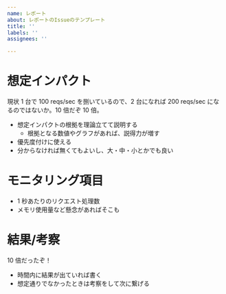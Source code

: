```yaml
---
name: レポート
about: レポートのIssueのテンプレート
title: ''
labels: ''
assignees: ''

---
```


# 想定インパクト

現状 1 台で 100 reqs/sec を捌いているので、2 台になれば 200 reqs/sec になるのではないか。10 倍だぞ 10 倍。

* 想定インパクトの根拠を理論立てて説明する
  * 根拠となる数値やグラフがあれば、説得力が増す
* 優先度付けに使える
* 分からなければ無くてもよいし、大・中・小とかでも良い

# モニタリング項目

* 1 秒あたりのリクエスト処理数
* メモリ使用量など懸念があればそこも

# 結果/考察

10 倍だったぞ！

* 時間内に結果が出ていれば書く
* 想定通りでなかったときは考察をして次に繋げる
